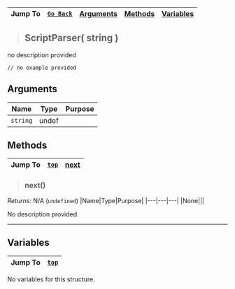 |Jump To|[`Go Back`]()|[Arguments](#arguments)|[Methods](#methods)|[Variables](#variables)|
|---|---|---|---|---|
>## ScriptParser( string )
no description provided
```GML
// no example provided
```
## Arguments
|Name|Type|Purpose|
|---|---|---|
|`string`|undef||
## Methods
|Jump To|[`top`](#)|[next](#next)|
|---|---|---|
> ### next()
*Returns:* N/A (`undefined`)
|Name|Type|Purpose|
|---|---|---|
|None|||

No description provided.
***
## Variables
|Jump To|[`top`](#)|
|---|---|

No variables for this structure.


